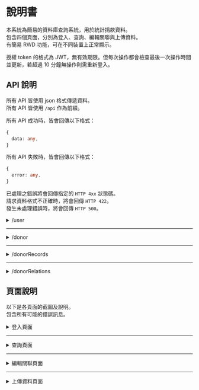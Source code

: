 # 說明書

本系統為簡易的資料庫查詢系統，用於統計捐款資料。<br>
包含四個頁面，分別為登入、查詢、編輯關聯與上傳資料。<br>
有簡易 RWD 功能，可在不同裝置上正常顯示。

授權 token 的格式為 JWT，無有效期限。但每次操作都會檢查最後一次操作時間並更新，若超過 10 分鐘無操作則需重新登入。

## API 說明

所有 API 皆使用 json 格式傳遞資料。<br>
所有 API 皆使用 `/api` 作為前綴。

所有 API 成功時，皆會回傳以下格式：

```ts
{
  data: any,
}
```

所有 API 失敗時，皆會回傳以下格式：

```ts
{
  error: any,
}
```

已處理之錯誤將會回傳指定的 `HTTP 4xx` 狀態碼。<br>
請求資料格式不正確時，將會回傳 `HTTP 422`。<br>
發生未處理錯誤時，將會回傳 `HTTP 500`。

<details>
<summary>/user</summary>

### POST `/user/login`

#### Request

本 API 無需授權。

```ts
{
  username: string,
  password: string,
}
```

#### Response

設定 cookie 中的 `token` 欄位，並導向 `/search` 頁面。<br>
失敗時將回傳 `HTTP 401`。

---

### GET `/user/logout`

#### Request

本 API 無需授權。

#### Response

清除 cookie 中的 `token` 欄位，並導向 `/` 頁面。

</details>

---

<details>
<summary>/donor</summary>

### DELETE `/donor`

刪除所有捐款紀錄。<br>
刪除資料庫中所有未加入關聯之捐款者資料。<br>
保留已加入關聯之捐款者資料。

#### Request

本 API 需要授權，若授權無效將回傳 `HTTP 401`。

#### Response

```ts
{
  data: {
    donors: number,
    records: number,
  }
}
```

欄位 `donors` 為刪除的捐款者數量。<br>
欄位 `records` 為刪除的捐款紀錄數量。

</details>

---

<details>
<summary>/donorRecords</summary>

### GET `/donorRecords/search/:name`

#### Request

本 API 需要授權，若授權無效將回傳 `HTTP 401`。

#### Response

```ts
{
  data: number,
}
```

若資料庫中無此捐款者，將回傳 `HTTP 404`。

---

### POST `/donorRecords/upload`

#### Request

本 API 需要授權，若授權無效將回傳 `HTTP 401`。

```ts
[string, number][]
```

#### Response

```ts
{
  data: number,
}
```

欄位 `data` 為上傳的捐款紀錄數量。

---

### GET `/donorRecords/export`

#### Request

本 API 需要授權，若授權無效將回傳 `HTTP 401`。

#### Response

```ts
{
  data: [string, number][],
}
```

欄位 `data` 為所有捐款者的捐款紀錄統計，格式為 `[姓名, 金額]`。

</details>

---

<details>
<summary>/donorRelations</summary>

### GET `/donorRelations/:name`

#### Request

本 API 需要授權，若授權無效將回傳 `HTTP 401`。

#### Response

```ts
{
  data: ([string] | [string, string])[],
}
```

欄位 `data` 為捐款者的關聯，長度為一的元素為 `[無上級之捐款者]`，長度為二的元素為 `[上級, 下級]`。<br>
若資料庫中無此捐款者，將回傳 `HTTP 404`。

---

### POST `/donorRelations`

#### Request

本 API 需要授權，若授權無效將回傳 `HTTP 401`。

```ts
{
  superior: string,
  inferior: string,
}
```

#### Response

若資料庫中無此捐款者，將回傳 `HTTP 404`。

---

### DELETE `/donorRelations/:name`

#### Request

本 API 需要授權，若授權無效將回傳 `HTTP 401`。

#### Response

若資料庫中無此捐款者，將回傳 `HTTP 404`。

</details>

## 頁面說明

以下是各頁面的截圖及說明。<br>
包含所有可能的錯誤訊息。

<details>
<summary>登入頁面</summary>

使用者可以輸入帳號密碼進行登入，若帳號密碼正確，則會導向查詢頁面。<br>
![登入頁面](./p_login.png)

若帳號密碼錯誤，則會顯示登入失敗訊息。<br>
![登入失敗](./p_login_failed.png)

</details>

---

<details>
<summary>查詢頁面</summary>

使用者可以輸入捐款者姓名，並查詢資料庫中的資料。<br>
![查詢頁面](./p_search.png)

查詢成功時，資料將會顯示在下方的欄位中。<br>
![查詢成功](./p_search_success.png)

若資料庫中無此捐款者，則會顯示查無此人訊息。<br>
![查無此人](./p_search_failed.png)

</details>

---

<details>
<summary>編輯關聯頁面</summary>

使用者可以編輯捐款者與其他捐款者的關聯，此欄位為樹狀結構。<br>
![編輯關聯頁面](./p_relation.png)

若資料庫中發現捐款者，將會在下方預覽頁顯示該捐款者關聯。<br>
![預覽關聯](./p_relation_success_1.png)
![預覽關聯](./p_relation_success_2.png)

若發生循環關聯，則會顯示為下列形式。<br>
![循環關聯](./p_relation_cycle.png)

若欄位名稱重複，將會顯示錯誤訊息。<br>
![重複名稱](./p_relation_duplicate.png)

若資料庫中無此捐款者，則會顯示查無此人訊息。<br>
![查無此人](./p_relation_failed_1.png)
![查無此人](./p_relation_failed_2.png)

</details>

---

<details>
<summary>上傳資料頁面</summary>

使用者可以上傳捐款者的資料，資料格式為 Excel 檔案。本頁面包含資料匯出及重設資料庫功能。<br>
重設資料庫將會刪除所有捐款紀錄及未加入關聯之捐款者資料，已加入關聯之捐款者資料將會保留。<br>
![上傳資料頁面](./p_upload.png)

上傳資料時，將會顯示訊息。<br>
![上傳訊息](./p_upload_success.png)
![上傳訊息](./p_upload_failed_1.png)
![上傳訊息](./p_upload_failed_2.png)

重設資料庫時，將會顯示確認視窗。<br>
![重設確認視窗](./p_upload_reset.png)

</details>
